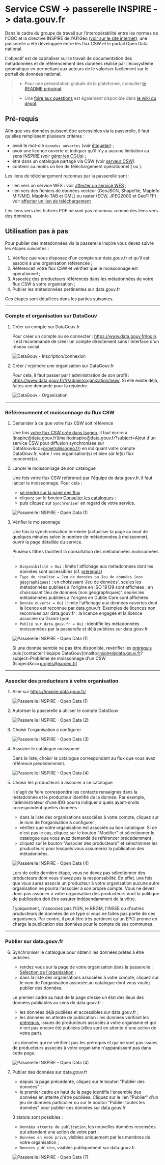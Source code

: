 # Service CSW -> passerelle INSPIRE -> data.gouv.fr

Dans le cadre du groupe de travail sur l'interopérabilité entre les normes de l'OGC et la directive INSPIRE de l'AFIGéo ([voir sur le site internet](http://afigeo.asso.fr/pole-entreprise/groupe-dinteret-ogc.html)), une passerelle a été développée entre les flux CSW et le portail Open Data national.

L'objectif est de capitaliser sur le travail de documentation des métadonnées et de référencement des données réalisé par l'écosystème géomatique en permettant aux acteurs de le  valoriser facilement sur le portail de données national.

> * Pour une présentation globale de la plateforme, consulter [le README principal](https://github.com/sgmap/inspire#quest-ce-que-la-passerelle-inspire-).

> * Une [foire aux questions](https://github.com/sgmap/inspire/wiki/FAQ) est également disponible dans [le wiki du dépôt](https://github.com/sgmap/inspire/wiki).

## Pré-requis

Afin que vos données puissent être accessibles via la passerelle, il faut qu'elles remplissent plusieurs critères :

* avoir le mot-clé `données ouvertes` (voir [étiqueter](../features/documentation/md_classify.html)) ;
* avoir une licence ouverte et indiquer qu'il n'y a aucune limitation au sens INSPIRE (voir [gérer les CGUs](../features/documentation/md_cgu.html#conditions)) ;
* être dans un catalogue partagé via CSW (voir [serveur CSW](../features/publish/csw_server.html)).
* contenir au moins un lien de téléchargement opérationnel ( ou ).

Les liens de téléchargement reconnus par la passerelle sont :

* lien vers un service WFS : voir [affecter un service WFS](../features/publish/webservices.html#associer-un-flux-wfs) ;
* lien vers des fichiers de données vecteur (GeoJSON, Shapefile, MapInfo MIF/MID, MapInfo TAB et GML) ou raster (ECW, JPEG2000 et GeoTIFF) : voir [affecter un lien de téléchargement](../features/publish/hosting.html)

Les liens vers des fichiers PDF ne sont pas reconnus comme des liens vers des données.

## Utilisation pas à pas

Pour publier des métadonnées via la passerelle Inspire vous devez suivre les étapes suivantes :

1. Vérifiez que vous disposez d'un compte sur data.gouv.fr et qu'il est associé à une organisation référencée ;
2. Référencez votre flux CSW et vérifiez que le moissonnage est opérationnel ;
3. Associez des producteurs référencés dans les métadonnées de votre flux CSW à votre organisation ;
4. Publier les métadonnées pertinentes sur data.gouv.fr

Ces étapes sont détaillées dans les parties suivantes.

________

### Compte et organisation sur DataGouv

1. Créer un compte sur DataGouv.fr

    Pour créer un compte ou se connecter : https://www.data.gouv.fr/login. Il est recommandé de créer un compte directement sans l'interface d'un réseau social.

    ![DataGouv - Inscription/connexion](/images/annex_bridge_INSPIRE_DataGouv_00a.png "Se connecter ou créer un compte sur DataGouv")

2. Créer / rejoindre une organisation sur DataGouv.fr

    Pour cela, il faut passer par l'administration de son profil : https://www.data.gouv.fr/fr/admin/organization/new/. Si elle existe déjà, faites une demande pour la rejoindre.

    ![DataGouv - Organisation](/images/annex_bridge_INSPIRE_DataGouv_00b_NewOrganization.png "Créer son organisation sur DataGouv")

_______

### Référencement et moissonnage du flux CSW

1. Demander à ce que votre flux CSW soit référencé

    Une fois [votre flux CSW créé dans Isogeo](../features/publish/csw_server.html), il faut écrire à [inspire@data.gouv.fr](mailto:inspire@data.gouv.fr?subject=Ajout d'un service CSW pour diffusion synchronisée sur DataGouv&cc=projets@isogeo.fr) en indiquant votre compte DataGouv.fr, votre / vos organisation(s) et bien sûr le(s) flux concerné(s).

2. Lancer le moissonnage de son catalogue

    Une fois votre flux CSW référencé par l'équipe de data.gouv.fr, il faut lancer le moissonnage. Pour cela :
    * [se rendre sur la page des flux](https://inspire.data.gouv.fr/services/by-protocol/csw)
    * cliquez sur le bouton [Consulter les catalogues](https://inspire.data.gouv.fr/services/by-protocol/csw) ;
    * puis cliquez sur `Synchroniser` en regard de votre service.

    ![Passerelle INSPIRE - Open Data (1)](/images/annex_bridge_INSPIRE_DataGouv_1a_syncCSW.png "Page d'accueil de la passerelle")

3. Vérifier le moissonnage

    Une fois la synchronisation terminée (actualiser la page au bout de quelques minutes selon le nombre de métadonnées à moissonner), ouvrir la page détaillée du service.

    Plusieurs filtres facilitent la consultation des métadonnées moissonnées :
    * `Disponibilité = Oui` : limite l'affichage aux métadonnées dont les données sont accessibles (cf. [prérequis](#prérequis))
    * `Type de résultat = Jeu de données ou Jeu de données (non géographiques)` : en choisissant 'Jeu de données', seules les métadonnées publiées à l'origine en ISO 19139 sont affichées ; en choisissant 'Jeu de données (non géographiques)', seules les métadonnées publiées à l'origine en Dublin Core sont affichées
    * `Donnée ouverte = Oui` : limite l'affichage aux données ouvertes dont la licence est reconnue par data.gouv.fr. Exemples de licences non reconnues par data.gouv.fr : la licence engagée et la licence associée du Grand-Lyon
    * `Publié sur data.gouv.fr = Oui` : identifie les métadonnées moissonnées par la passerelle et déjà publiées sur data.gouv.fr

    ![Passerelle INSPIRE - Open Data (1)](/images/annex_bridge_INSPIRE_DataGouv_1b_serviceDetails.png "Page d'accueil de la passerelle")

    Si une donnée semble ne pas être disponible, revérifier les [prérequis](#pr-requis) puis [contacter l'équipe DataGouv](mailto:inspire@data.gouv.fr?subject=Problème de moissonnage d'un CSW (Isogeo)&cc=projets@isogeo.fr).

______

### Associer des producteurs à votre organisation

1. Aller sur https://inspire.data.gouv.fr/

    ![Passerelle INSPIRE - Open Data (1)](/images/annex_bridge_INSPIRE_DataGouv_1.png "Page d'accueil de la passerelle")

2. Autoriser la passerelle à utiliser le compte DataGouv

    ![Passerelle INSPIRE - Open Data (2)](/images/annex_bridge_INSPIRE_DataGouv_2_oauth.png "Lier son compte DataGouv")

3. Choisir l'organisation à configurer

    ![Passerelle INSPIRE - Open Data (3)](/images/annex_bridge_INSPIRE_DataGouv_3_LinkOrga.png "Choisir parmi ses organisations")

4. Associer le catalogue moissonné

    Dans la liste, choisir le catalogue correspondant au flux que vous avez référencé précédemment.

    ![Passerelle INSPIRE - Open Data (4)](/images/annex_bridge_INSPIRE_DataGouv_4_PickCatalog.png "Choisir parmi les catalogues sources référencés")

5. Choisir les producteurs à associer à ce catalogue

    Il s'agit de faire correspondre les contacts renseignés dans la métadonnée et le producteur identifié de la donnée. Par exemple, l'administrateur d'une IDG pourra indiquer à quels ayant-droits correspondent quelles données :

    - dans la liste des organisations associées à votre compte, cliquez sur le nom de l'organisation à configurer ;
    - vérifiez que votre organisation est associée au bon catalogue. Si ce n'est pas le cas, cliquez sur le bouton "Modifier" et sélectionner le catalogue que vous avez demandé de référencer précédemment ;
    - cliquez sur le bouton "Associer des producteurs" et sélectionner les producteurs pour lesquels vous assumerez la publication des métadonnées.

    ![Passerelle INSPIRE - Open Data (4)](/images/annex_bridge_INSPIRE_DataGouv_6_producerMatched.png "Choisir parmi les producteurs à associer")

    Lors de cette dernière étape, vous ne devez pas sélectionner des producteurs dont vous n'avez pas la responsabilité. En effet, une fois que vous aurez associé un producteur à votre organisation aucune autre organisation ne pourra l'associer à son propre compte. Vous ne devez donc pas associer à votre organisation des producteurs dont la politique de publication doit être assurer indépendamment de la vôtre.

    Typiquement, n'associez pas l'IGN, le BRGM, l'INSEE ou d'autres producteurs de données de ce type si vous ne faites pas partie de ces organismes. Par contre, il peut être très pertinent qu'un EPCI prenne en charge la publication des données pour le compte de ses communes.

______

### Publier sur data.gouv.fr

6. Synchroniser le catalogue pour obtenir les données prêtes à être publiées

    * rendez vous sur la page de votre organisation dans la passerelle : [Sélection de l'organisation](https://inspire.data.gouv.fr/account/organizations) ;
    * dans la liste des organisations associées à votre compte, cliquez sur le nom de l'organisation associée au catalogue dont vous voulez publier des données.

    Le premier cadre au haut de la page dresse un état des lieux des données publiables au sens de data.gouv.fr :

    - les données déjà publiées et accessibles sur data.gouv.fr ;
    - les données en attente de publication : les données vérifiant les [prérequis](#pré-requis-applicables-aux-données), issues de producteurs associés à votre organisme et qui n'ont pas encore été publiées (elles sont en attente d'une action de votre part).

    Les données qui ne vérifient pas les prérequis et qui ne sont pas issues de producteurs associés à votre organisme n'apparaissent pas dans cette page.

    ![Passerelle INSPIRE - Open Data (4)](/images/annex_bridge_INSPIRE_DataGouv_7c_syncDone.png "Choisir parmi les producteurs à associer")

7. Publier des données sur data.gouv.fr

    * depuis la page précédente, cliquez sur le bouton "Publier des données" ;
    * le premier cadre en haut de la page identifie l'ensemble des données en attente d'être publiées. Cliquez sur le lien "Publier" d'un jeu de données particulier ou sur le bouton "Publier toutes les données" pour publier ces données sur data.gouv.fr

    3 statuts sont possibles :
    * `Données attente de publication`, les nouvelles données recensées qui attendent une action de votre part ;
    * `Données en mode privé`, visibles uniquement par les membres de votre organisation ;
    * `Données publiées`, visibles publiquement sur data.gouv.fr.

    ![Passerelle INSPIRE - Open Data (7)](/images/annex_bridge_INSPIRE_DataGouv_9_dataPublishedBack.png "Régler le niveau de publication des données sur le portail DataGouv")
